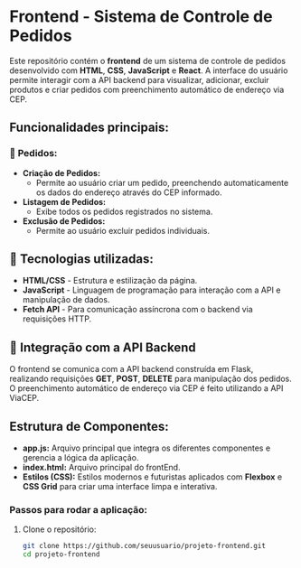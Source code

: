 # Frontend - Sistema de Controle de Pedidos

Este repositório contém o **frontend** de um sistema de controle de pedidos desenvolvido com **HTML**, **CSS**, **JavaScript** e **React**. A interface do usuário permite interagir com a API backend para visualizar, adicionar, excluir produtos e criar pedidos com preenchimento automático de endereço via CEP.

## Funcionalidades principais:

### 🔸 **Pedidos:**
- **Criação de Pedidos:**  
  - Permite ao usuário criar um pedido, preenchendo automaticamente os dados do endereço através do CEP informado.
- **Listagem de Pedidos:**  
  - Exibe todos os pedidos registrados no sistema.
- **Exclusão de Pedidos:**  
  - Permite ao usuário excluir pedidos individuais.

## 🔧 **Tecnologias utilizadas:**
- **HTML/CSS** - Estrutura e estilização da página.
- **JavaScript** - Linguagem de programação para interação com a API e manipulação de dados.
- **Fetch API** - Para comunicação assíncrona com o backend via requisições HTTP.

## 🔐 **Integração com a API Backend**

O frontend se comunica com a API backend construída em Flask, realizando requisições **GET**, **POST**, **DELETE** para manipulação dos pedidos. O preenchimento automático de endereço via CEP é feito utilizando a API ViaCEP.

## Estrutura de Componentes:

- **app.js:** Arquivo principal que integra os diferentes componentes e gerencia a lógica da aplicação.
- **index.html:** Arquivo principal do frontEnd.
- **Estilos (CSS):** Estilos modernos e futuristas aplicados com **Flexbox** e **CSS Grid** para criar uma interface limpa e interativa.

### Passos para rodar a aplicação:

1. Clone o repositório:
   ```bash
   git clone https://github.com/seuusuario/projeto-frontend.git
   cd projeto-frontend
